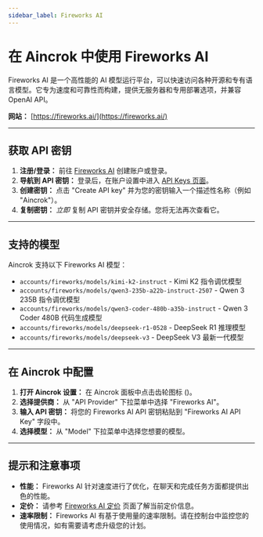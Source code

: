 ```yaml
---
sidebar_label: Fireworks AI
---
```


# 在 Aincrok 中使用 Fireworks AI

Fireworks AI 是一个高性能的 AI 模型运行平台，可以快速访问各种开源和专有语言模型。它专为速度和可靠性而构建，提供无服务器和专用部署选项，并兼容 OpenAI API。

**网站：** [https://fireworks.ai/](https://fireworks.ai/)

---

## 获取 API 密钥

1. **注册/登录：** 前往 [Fireworks AI](https://fireworks.ai/) 创建账户或登录。
2. **导航到 API 密钥：** 登录后，在账户设置中进入 [API Keys 页面](https://app.fireworks.ai/settings/users/api-keys)。
3. **创建密钥：** 点击 "Create API key" 并为您的密钥输入一个描述性名称（例如 "Aincrok"）。
4. **复制密钥：** _立即_ 复制 API 密钥并安全存储。您将无法再次查看它。

---

## 支持的模型

Aincrok 支持以下 Fireworks AI 模型：

- `accounts/fireworks/models/kimi-k2-instruct` - Kimi K2 指令调优模型
- `accounts/fireworks/models/qwen3-235b-a22b-instruct-2507` - Qwen 3 235B 指令调优模型
- `accounts/fireworks/models/qwen3-coder-480b-a35b-instruct` - Qwen 3 Coder 480B 代码生成模型
- `accounts/fireworks/models/deepseek-r1-0528` - DeepSeek R1 推理模型
- `accounts/fireworks/models/deepseek-v3` - DeepSeek V3 最新一代模型

---

## 在 Aincrok 中配置

1. **打开 Aincrok 设置：** 在 Aincrok 面板中点击齿轮图标 (<Codicon name="gear" />)。
2. **选择提供商：** 从 "API Provider" 下拉菜单中选择 "Fireworks AI"。
3. **输入 API 密钥：** 将您的 Fireworks AI API 密钥粘贴到 "Fireworks AI API Key" 字段中。
4. **选择模型：** 从 "Model" 下拉菜单中选择您想要的模型。

---

## 提示和注意事项

- **性能：** Fireworks AI 针对速度进行了优化，在聊天和完成任务方面都提供出色的性能。
- **定价：** 请参考 [Fireworks AI 定价](https://fireworks.ai/pricing) 页面了解当前定价信息。
- **速率限制：** Fireworks AI 有基于使用量的速率限制。请在控制台中监控您的使用情况，如有需要请考虑升级您的计划。
